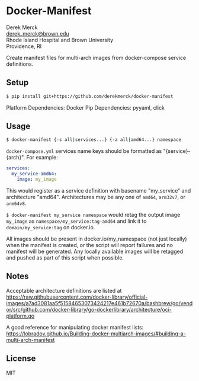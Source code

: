 Docker-Manifest
==========================

Derek Merck  
<derek_merck@brown.edu>  
Rhode Island Hospital and Brown University  
Providence, RI  

Create manifest files for multi-arch images from docker-compose service definitions.

## Setup

```bash
$ pip install git+https://github.com/derekmerck/docker-manifest
```

Platform Dependencies:  Docker
Pip Dependencies:  pyyaml, click

## Usage

```bash
$ docker-manifest {-s all|services...} {-a all|amd64...} namespace
```

`docker-compose.yml` services name keys should be formatted as "{service}-{arch}".  For example:

```yaml
services:
  my_service-amd64:
    image: my_image
```

This would register as a service definition with basename "my_service" and architecture "amd64".
Architectures may be any one of `amd64`, `arm32v7`, or `arm64v8`.

`$ docker-manifest my_service namespace` would retag the output image `my_image` as
`namespace/my_service:tag-amd64` and link it to `domain/my_service:tag` on docker.io.

All images should be present in docker.io/my_namespace (not just locally) when the manifest is
created, or the script will report failures and no manifest will be generated.  Any locally available
images will be retagged and pushed as part of this script when possible.

## Notes

Acceptable architecture definitions are listed at
<https://raw.githubusercontent.com/docker-library/official-images/a7ad3081aa5f51584653073424217e461b72670a/bashbrew/go/vendor/src/github.com/docker-library/go-dockerlibrary/architecture/oci-platform.go>

A good reference for manipulating docker manifest lists:
<https://lobradov.github.io/Building-docker-multiarch-images/#building-a-multi-arch-manifest>

## License

MIT
